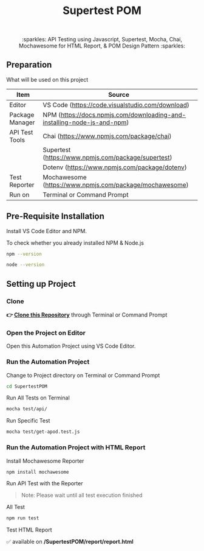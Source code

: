 <h1 align="center">Supertest POM</h1></br>

<p align="center">
:sparkles: API Testing using Javascript, Supertest, Mocha, Chai, Mochawesome for HTML Report,  & POM Design Pattern :sparkles:
</p>

## Preparation

What will be used on this project

| Item           | Source                                                         |
| -------------- | ------------------------------------------------------------ |
| Editor         | VS Code (https://code.visualstudio.com/download) |
| Package Manager| NPM (https://docs.npmjs.com/downloading-and-installing-node-js-and-npm) |
| API Test Tools | Chai (https://www.npmjs.com/package/chai) |
|                | Supertest (https://www.npmjs.com/package/supertest) |
|                | Dotenv (https://www.npmjs.com/package/dotenv) |
| Test Reporter  | Mochawesome (https://www.npmjs.com/package/mochawesome) |
| Run on         | Terminal or Command Prompt  |

## Pre-Requisite Installation

Install VS Code Editor and NPM.

To check whether you already installed NPM & Node.js

```Bash
npm --version
```
```Bash
node --version
```

## Setting up Project

### Clone

**👉 [Clone this Repository](https://github.com/Fatimazza/SupertestPOM/)** through Terminal or Command Prompt

### Open the Project on Editor

Open this Automation Project using VS Code Editor.

### Run the Automation Project 

Change to Project directory on Terminal or Command Prompt

```Bash
cd SupertestPOM
```

Run All Tests on Terminal

```Bash
mocha test/api/
```

Run Specific Test

```Bash
mocha test/get-apod.test.js 
```

### Run the Automation Project with HTML Report

Install Mochawesome Reporter

```Bash
npm install mochawesome
```

Run API Test with the Reporter

> Note: Please wait until all test execution finished

All Test

```Bash
npm run test
```

Test HTML Report

:white_check_mark: available on <b> /SupertestPOM/report/report.html </b>

